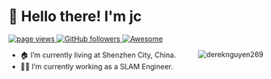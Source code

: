 <h1 align="left" id="macropower-title">👋 Hello there! I'm jc</h1>
<p align="left">
  <a href="https://github.com/td092">
    <img src="https://komarev.com/ghpvc/?username=td092" alt="page views">
  </a>
  <a href="https://github.com/td092?tab=followers">
    <img alt="GitHub followers" src="https://img.shields.io/github/followers/td092?color=green&logo=github">
  </a>
  <a href="https://github.com/abhisheknaiidu/awesome-github-profile-readme">
    <img alt="Awesome" src="https://awesome.re/mentioned-badge.svg">
  </a>
</p>

<a href="#dereknguyen269-title">
  <img src="https://github-readme-stats.vercel.app/api?username=dereknguyen269&show_icons=true" alt="dereknguyen269" align="right" />
</a>

- 🏠 I’m currently living at Shenzhen City, China.
- 👨‍💻 I’m currently working as a SLAM Engineer.
